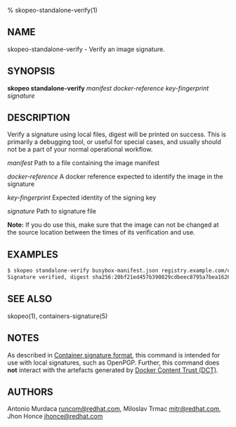 % skopeo-standalone-verify(1)

## NAME
skopeo\-standalone\-verify - Verify an image signature.

## SYNOPSIS
**skopeo standalone-verify** _manifest_ _docker-reference_ _key-fingerprint_ _signature_

## DESCRIPTION

Verify a signature using local files, digest will be printed on success. This is primarily a debugging tool, or useful for special cases,
and usually should not be a part of your normal operational workflow.

  _manifest_ Path to a file containing the image manifest

  _docker-reference_ A docker reference expected to identify the image in the signature

  _key-fingerprint_ Expected identity of the signing key

  _signature_ Path to signature file

**Note:** If you do use this, make sure that the image can not be changed at the source location between the times of its verification and use.

## EXAMPLES

```sh
$ skopeo standalone-verify busybox-manifest.json registry.example.com/example/busybox 1D8230F6CDB6A06716E414C1DB72F2188BB46CC8  busybox.signature
Signature verified, digest sha256:20bf21ed457b390829cdbeec8795a7bea1626991fda603e0d01b4e7f60427e55
```

## SEE ALSO
skopeo(1), containers-signature(5)

## NOTES

As described in [Container signature format](https://github.com/containers/image/blob/main/docs/containers-signature.5.md), this command is intended for use with local signatures, such as OpenPGP. Further, this command does **not** interact with the artefacts generated by [Docker Content Trust (DCT)](https://docs.docker.com/engine/security/trust/).

## AUTHORS

Antonio Murdaca <runcom@redhat.com>, Miloslav Trmac <mitr@redhat.com>, Jhon Honce <jhonce@redhat.com>
